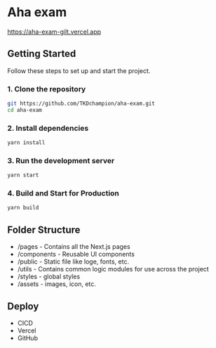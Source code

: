 # Aha exam
https://aha-exam-gilt.vercel.app

## Getting Started

Follow these steps to set up and start the project.

### 1. Clone the repository

```bash
git https://github.com/TKDchampion/aha-exam.git
cd aha-exam
```

### 2. Install dependencies

```bash
yarn install
```

### 3. Run the development server

```bash
yarn start
```

### 4. Build and Start for Production

```bash
yarn build
```

## Folder Structure

- /pages - Contains all the Next.js pages
- /components - Reusable UI components
- /public - Static file like loge, fonts, etc.
- /utils - Contains common logic modules for use across the project
- /styles - global styles
- /assets - images, icon, etc.

## Deploy

- CICD
- Vercel
- GitHub
